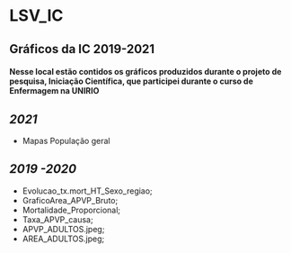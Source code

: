 # **LSV_IC**

## Gráficos da IC 2019-2021   
#### Nesse local estão contidos os gráficos produzidos durante o projeto de pesquisa, Iniciação Científica, que participei durante o curso de Enfermagem na UNIRIO

## *2021* 
 - Mapas População geral

## *2019 -2020*
- Evolucao_tx.mort_HT_Sexo_regiao; 
- GraficoArea_APVP_Bruto;
- Mortalidade_Proporcional;
- Taxa_APVP_causa;
- APVP_ADULTOS.jpeg;
- AREA_ADULTOS.jpeg;
